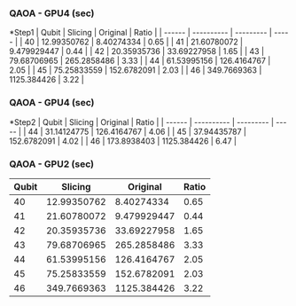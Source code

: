 ### QAOA - GPU4 (sec)
*Step1
| Qubit  |   Slicing  |  Original | Ratio |
| ------ | ---------- | --------- | ----- |
| 40 | 12.99350762 | 8.40274334  | 0.65 |
| 41 | 21.60780072 | 9.479929447 | 0.44 |
| 42 | 20.35935736 | 33.69227958 | 1.65 |
| 43 | 79.68706965 | 265.2858486 | 3.33 |
| 44 | 61.53995156 | 126.4164767 | 2.05 |
| 45 | 75.25833559 | 152.6782091 | 2.03 |
| 46 | 349.7669363 | 1125.384426 | 3.22 |

### QAOA - GPU4 (sec)
*Step2
| Qubit  |   Slicing  |  Original | Ratio |
| ------ | ---------- | --------- | ----- |
| 44 | 31.14124775 | 126.4164767 | 4.06 |
| 45 | 37.94435787 | 152.6782091 | 4.02 |
| 46 | 173.8938403 | 1125.384426 | 6.47 |

### QAOA - GPU2 (sec)
| Qubit  |   Slicing  |  Original | Ratio |
| ------ | ---------- | --------- | ----- |
| 40 | 12.99350762 | 8.40274334  | 0.65 |
| 41 | 21.60780072 | 9.479929447 | 0.44 |
| 42 | 20.35935736 | 33.69227958 | 1.65 |
| 43 | 79.68706965 | 265.2858486 | 3.33 |
| 44 | 61.53995156 | 126.4164767 | 2.05 |
| 45 | 75.25833559 | 152.6782091 | 2.03 |
| 46 | 349.7669363 | 1125.384426 | 3.22 |
